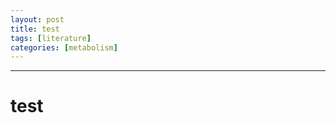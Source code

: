 ```yaml
---
layout: post
title: test
tags: [literature]
categories: [metabolism]
---
```

------------------------------------------------------------------------

# test 
